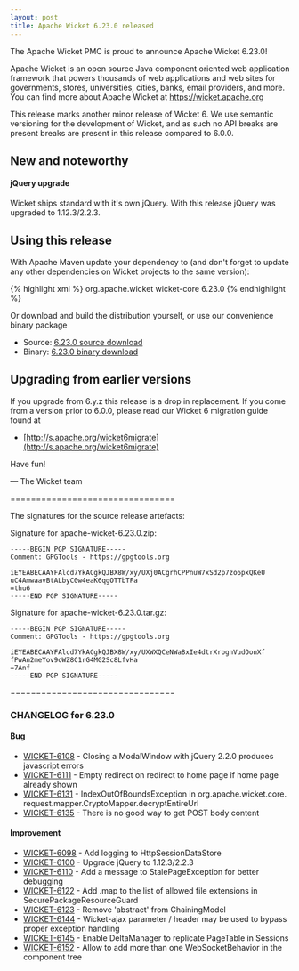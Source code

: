 ```yaml
---
layout: post
title: Apache Wicket 6.23.0 released
---
```


The Apache Wicket PMC is proud to announce Apache Wicket 6.23.0!

Apache Wicket is an open source Java component oriented web application
framework that powers thousands of web applications and web sites for
governments, stores, universities, cities, banks, email providers, and
more. You can find more about Apache Wicket at https://wicket.apache.org

This release marks another minor release of Wicket 6. We
use semantic versioning for the development of Wicket, and as such no
API breaks are present breaks are present in this release compared to
6.0.0.

New and noteworthy
------------------

#### jQuery upgrade

Wicket ships standard with it's own jQuery. With this release jQuery was upgraded to 1.12.3/2.2.3.

<!--more-->

Using this release
------------------

With Apache Maven update your dependency to (and don't forget to
update any other dependencies on Wicket projects to the same version):

{% highlight xml %}
<dependency>
    <groupId>org.apache.wicket</groupId>
    <artifactId>wicket-core</artifactId>
    <version>6.23.0</version>
</dependency>
{% endhighlight %}

Or download and build the distribution yourself, or use our
convenience binary package

 * Source: [6.23.0 source download](http://www.apache.org/dyn/closer.cgi/wicket/6.23.0)
 * Binary: [6.23.0 binary download](http://www.apache.org/dyn/closer.cgi/wicket/6.23.0/binaries)

Upgrading from earlier versions
-------------------------------

If you upgrade from 6.y.z this release is a drop in replacement. If
you come from a version prior to 6.0.0, please read our Wicket 6
migration guide found at

 * [http://s.apache.org/wicket6migrate](http://s.apache.org/wicket6migrate)

Have fun!

— The Wicket team


================================

The signatures for the source release artefacts:

Signature for apache-wicket-6.23.0.zip:

    -----BEGIN PGP SIGNATURE-----
    Comment: GPGTools - https://gpgtools.org
    
    iEYEABECAAYFAlcd7YkACgkQJBX8W/xy/UXj0ACgrhCPPnuW7xSd2p7zo6pxQKeU
    uC4AmwaavBtALbyC0w4eaK6qgOTTbTFa
    =thu6
    -----END PGP SIGNATURE-----

Signature for apache-wicket-6.23.0.tar.gz:

    -----BEGIN PGP SIGNATURE-----
    Comment: GPGTools - https://gpgtools.org
    
    iEYEABECAAYFAlcd7YkACgkQJBX8W/xy/UXWXQCeNWa8xIe4dtrXrognVudOonXf
    fPwAn2meYov9oWZ8C1rG4MG2Sc8LfvHa
    =7Anf
    -----END PGP SIGNATURE-----
    
================================

### CHANGELOG for 6.23.0
    
#### Bug

* [WICKET-6108](https://issues.apache.org/jira/browse/WICKET-6108) - Closing a ModalWindow with jQuery 2.2.0 produces javascript errors
* [WICKET-6111](https://issues.apache.org/jira/browse/WICKET-6111) - Empty redirect on redirect to home page if home page already shown
* [WICKET-6131](https://issues.apache.org/jira/browse/WICKET-6131) - IndexOutOfBoundsException in org.apache.wicket.core. request.mapper.CryptoMapper.decryptEntireUrl
* [WICKET-6135](https://issues.apache.org/jira/browse/WICKET-6135) - There is no good way to get POST body content

#### Improvement

* [WICKET-6098](https://issues.apache.org/jira/browse/WICKET-6098) - Add logging to HttpSessionDataStore
* [WICKET-6100](https://issues.apache.org/jira/browse/WICKET-6100) - Upgrade jQuery to 1.12.3/2.2.3
* [WICKET-6110](https://issues.apache.org/jira/browse/WICKET-6110) - Add a message to StalePageException for better debugging
* [WICKET-6122](https://issues.apache.org/jira/browse/WICKET-6122) - Add .map to the list of allowed file extensions in SecurePackageResourceGuard
* [WICKET-6123](https://issues.apache.org/jira/browse/WICKET-6123) - Remove 'abstract' from ChainingModel
* [WICKET-6144](https://issues.apache.org/jira/browse/WICKET-6144) - Wicket-ajax parameter / header may be used to bypass proper exception handling
* [WICKET-6145](https://issues.apache.org/jira/browse/WICKET-6145) - Enable DeltaManager to replicate PageTable in Sessions
* [WICKET-6152](https://issues.apache.org/jira/browse/WICKET-6152) - Allow to add more than one WebSocketBehavior in the component tree
